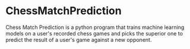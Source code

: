 # ChessMatchPrediction
Chess Match Prediction is a python program that trains machine learning models on a user's recorded chess games and picks the superior one to predict the result of a user's game against a new opponent.  
